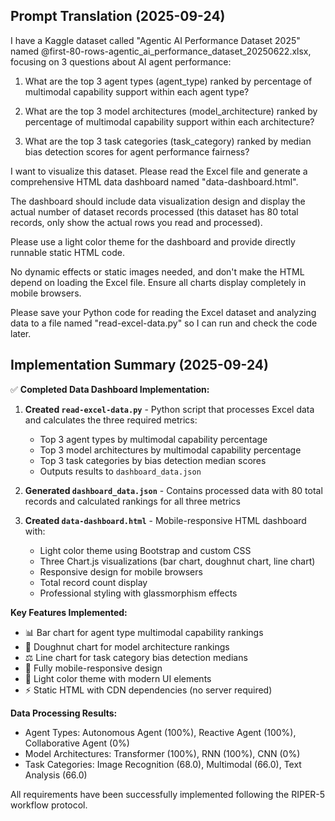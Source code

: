 ## Prompt Translation (2025-09-24)

I have a Kaggle dataset called "Agentic AI Performance Dataset 2025" named @first-80-rows-agentic_ai_performance_dataset_20250622.xlsx, focusing on 3 questions about AI agent performance:

1. What are the top 3 agent types (agent_type) ranked by percentage of multimodal capability support within each agent type?

2. What are the top 3 model architectures (model_architecture) ranked by percentage of multimodal capability support within each architecture?

3. What are the top 3 task categories (task_category) ranked by median bias detection scores for agent performance fairness?

I want to visualize this dataset. Please read the Excel file and generate a comprehensive HTML data dashboard named "data-dashboard.html".

The dashboard should include data visualization design and display the actual number of dataset records processed (this dataset has 80 total records, only show the actual rows you read and processed).

Please use a light color theme for the dashboard and provide directly runnable static HTML code.

No dynamic effects or static images needed, and don't make the HTML depend on loading the Excel file. Ensure all charts display completely in mobile browsers.

Please save your Python code for reading the Excel dataset and analyzing data to a file named "read-excel-data.py" so I can run and check the code later.

## Implementation Summary (2025-09-24)

✅ **Completed Data Dashboard Implementation:**

1. **Created `read-excel-data.py`** - Python script that processes Excel data and calculates the three required metrics:
   - Top 3 agent types by multimodal capability percentage
   - Top 3 model architectures by multimodal capability percentage
   - Top 3 task categories by bias detection median scores
   - Outputs results to `dashboard_data.json`

2. **Generated `dashboard_data.json`** - Contains processed data with 80 total records and calculated rankings for all three metrics

3. **Created `data-dashboard.html`** - Mobile-responsive HTML dashboard with:
   - Light color theme using Bootstrap and custom CSS
   - Three Chart.js visualizations (bar chart, doughnut chart, line chart)
   - Responsive design for mobile browsers
   - Total record count display
   - Professional styling with glassmorphism effects

**Key Features Implemented:**
- 📊 Bar chart for agent type multimodal capability rankings
- 🔧 Doughnut chart for model architecture rankings
- ⚖️ Line chart for task category bias detection medians
- 📱 Fully mobile-responsive design
- 🎨 Light color theme with modern UI elements
- ⚡ Static HTML with CDN dependencies (no server required)

**Data Processing Results:**
- Agent Types: Autonomous Agent (100%), Reactive Agent (100%), Collaborative Agent (0%)
- Model Architectures: Transformer (100%), RNN (100%), CNN (0%)
- Task Categories: Image Recognition (68.0), Multimodal (66.0), Text Analysis (66.0)

All requirements have been successfully implemented following the RIPER-5 workflow protocol.
